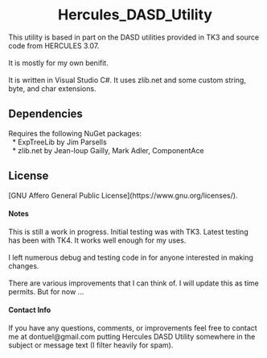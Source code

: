 
<h1 align="center">Hercules_DASD_Utility</h1>

<p>
This utility is based in part on the DASD utilities provided in TK3 and source code from HERCULES 3.07.
<br><br>
It is mostly for my own benifit.
<br><br>
It is written in Visual Studio C#. It uses zlib.net and some custom string, byte, and char extensions.
</p>

<h2 align="left">Dependencies</h2>

<p>
Requires the following NuGet packages:
<br>
&nbsp;&nbsp;* ExpTreeLib by Jim Parsells
<br>
&nbsp;&nbsp;* zlib.net by Jean-loup Gailly, Mark Adler, ComponentAce
</p>

<h2 align="left">License</h2>

<p>
[GNU Affero General Public License](https://www.gnu.org/licenses/).
</p>

<h4 align="left">Notes</h4>

<p>
This is still a work in progress. Initial testing was with TK3. Latest testing has been with TK4. It works well enough for my uses.
<br><br>
I left numerous debug and testing code in for anyone interested in making changes.
<br><br>
There are various improvements that I can think of. I will update this as time permits. But for now ...
</p>
	
<h4 align="left">Contact Info</h4>

<p>
If you have any questions, comments, or improvements feel free to contact me at dontuel@gmail.com putting Hercules DASD Utility somewhere in the subject or message text (I filter heavily for spam).
</p>
